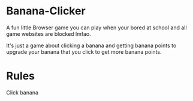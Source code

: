 # Banana-Clicker
A fun little Browser game you can play when your bored at school and all game websites are blocked lmfao.

It's just a game about clicking a banana and getting banana points to upgrade your banana that you click to get more banana points.

# Rules
Click banana
